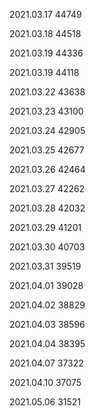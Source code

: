 2021.03.17 44749

2021.03.18 44518

2021.03.19 44336

2021.03.19 44118

2021.03.22 43638

2021.03.23 43100

2021.03.24 42905

2021.03.25 42677

2021.03.26 42464

2021.03.27 42262

2021.03.28 42032

2021.03.29 41201

2021.03.30 40703

2021.03.31 39519



2021.04.01 39028

2021.04.02 38829

2021.04.03 38596

2021.04.04 38395

2021.04.07 37322

2021.04.10 37075



2021.05.06 31521